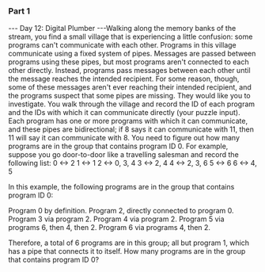 ### Part 1

--- Day 12: Digital Plumber ---Walking along the memory banks of the stream, you find a small village that is experiencing a little confusion: some programs can't communicate with each other.
Programs in this village communicate using a fixed system of pipes. Messages are passed between programs using these pipes, but most programs aren't connected to each other directly.  Instead, programs pass messages between each other until the message reaches the intended recipient.
For some reason, though, some of these messages aren't ever reaching their intended recipient, and the programs suspect that some pipes are missing. They would like you to investigate.
You walk through the village and record the ID of each program and the IDs with which it can communicate directly (your puzzle input). Each program has one or more programs with which it can communicate, and these pipes are bidirectional; if 8 says it can communicate with 11, then 11 will say it can communicate with 8.
You need to figure out how many programs are in the group that contains program ID 0.
For example, suppose you go door-to-door like a travelling salesman and record the following list:
0 <-> 2
1 <-> 1
2 <-> 0, 3, 4
3 <-> 2, 4
4 <-> 2, 3, 6
5 <-> 6
6 <-> 4, 5

In this example, the following programs are in the group that contains program ID 0:

Program 0 by definition.
Program 2, directly connected to program 0.
Program 3 via program 2.
Program 4 via program 2.
Program 5 via programs 6, then 4, then 2.
Program 6 via programs 4, then 2.

Therefore, a total of 6 programs are in this group; all but program 1, which has a pipe that connects it to itself.
How many programs are in the group that contains program ID 0?
